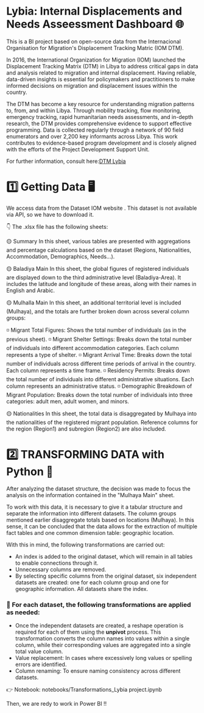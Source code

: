 # Lybia: Internal Displacements and Needs Asseessment Dashboard 🌐

This is a BI project based on open-source data from the Internacional Organisation for Migration's Displacement Tracking Matric (IOM DTM).

In 2016, the International Organization for Migration (IOM) launched the Displacement Tracking Matrix (DTM) in Libya to address critical gaps in data and analysis related to migration and internal displacement. Having reliable, data-driven insights is essential for policymakers and practitioners to make informed decisions on migration and displacement issues within the country.

The DTM has become a key resource for understanding migration patterns to, from, and within Libya. Through mobility tracking, flow monitoring, emergency tracking, rapid humanitarian needs assessments, and in-depth research, the DTM provides comprehensive evidence to support effective programming. Data is collected regularly through a network of 90 field enumerators and over 2,200 key informants across Libya. This work contributes to evidence-based program development and is closely aligned with the efforts of the Project Development Support Unit.

For further information, consult here:[DTM Lybia](https://libya.iom.int/displacement-tracking-matrix-and-research. "DTM Lybia")

# 1️⃣ Getting Data 🖥️

We access data from the Dataset IOM website [](https://dtm.iom.int/datasets/libya-migrants-baseline-assessment-round-54).
This dataset is not available via API, so we have to download it.

👇 The .xlsx file has the following sheets:

🟡 Summary
In this sheet, various tables are presented with aggregations and percentage calculations based on the dataset (Regions, Nationalities, Accommodation, Demographics, Needs...).

🟡 Baladiya Main
In this sheet, the global figures of registered individuals are displayed down to the third administrative level (Baladiya-Area). It includes the latitude and longitude of these areas, along with their names in English and Arabic.

🟡 Mulhalla Main
In this sheet, an additional territorial level is included (Mulhaya), and the totals are further broken down across several column groups:

◽ Migrant Total Figures: Shows the total number of individuals (as in the previous sheet).
◽ Migrant Shelter Settings: Breaks down the total number of individuals into different accommodation categories. Each column represents a type of shelter.
◽ Migrant Arrival Time: Breaks down the total number of individuals across different time periods of arrival in the country. Each column represents a time frame.
◽ Residency Permits: Breaks down the total number of individuals into different administrative situations. Each column represents an administrative status.
◽ Demographic Breakdown of Migrant Population: Breaks down the total number of individuals into three categories: adult men, adult women, and minors.

🟡 Nationalities 
In this sheet, the total data is disaggregated by Mulhaya into the nationalities of the registered migrant population. Reference columns for the region (Region1) and subregion (Region2) are also included.

# 2️⃣ TRANSFORMING DATA with Python 🐍

After analyzing the dataset structure, the decision was made to focus the analysis on the information contained in the "Mulhaya Main" sheet.

To work with this data, it is necessary to give it a tabular structure and separate the information into different datasets. The column groups mentioned earlier disaggregate totals based on locations (Mulhaya). In this sense, it can be concluded that the data allows for the extraction of multiple fact tables and one common dimension table: geographic location.

With this in mind, the following transformations are carried out:  
- An index is added to the original dataset, which will remain in all tables to enable connections through it.  
- Unnecessary columns are removed.  
- By selecting specific columns from the original dataset, six independent datasets are created: one for each column group and one for geographic information. All datasets share the index.

### 👀  For each dataset, the following transformations are applied as needed:

- Once the independent datasets are created, a reshape operation is required for each of them using the **unpivot** process. This transformation converts the column names into values within a single column, while their corresponding values are aggregated into a single total value column.
- Value replacement: In cases where excessively long values or spelling errors are identified.
- Column renaming: To ensure naming consistency across different datasets.

👉 Notebook: notebooks/Transformations_Lybia project.ipynb

Then, we are redy to work in Power BI ‼️

